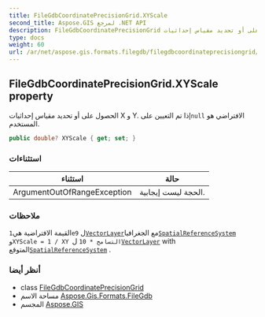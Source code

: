 ```yaml
---
title: FileGdbCoordinatePrecisionGrid.XYScale
second_title: Aspose.GIS لمرجع .NET API
description: FileGdbCoordinatePrecisionGrid ملكية. الحصول على أو تحديد مقياس إحداثيات X و Y. إذا تم التعيين علىnull الافتراضي هو المستخدم.
type: docs
weight: 60
url: /ar/net/aspose.gis.formats.filegdb/filegdbcoordinateprecisiongrid/xyscale/
---
```

## FileGdbCoordinatePrecisionGrid.XYScale property

الحصول على أو تحديد مقياس إحداثيات X و Y. إذا تم التعيين على`null` الافتراضي هو المستخدم.

```csharp
public double? XYScale { get; set; }
```

### استثناءات

| استثناء | حالة |
| --- | --- |
| ArgumentOutOfRangeException | الحجة ليست إيجابية. |

### ملاحظات

القيمة الافتراضية هي`1e9` ل[`VectorLayer`](../../../aspose.gis/vectorlayer/)مع الجغرافيا[`SpatialReferenceSystem`](../../../aspose.gis.spatialreferencing/spatialreferencesystem/) و`XYScale = 1 / XY التسامح * 10` ل[`VectorLayer`](../../../aspose.gis/vectorlayer/) with المتوقع[`SpatialReferenceSystem`](../../../aspose.gis.spatialreferencing/spatialreferencesystem/) .

### أنظر أيضا

* class [FileGdbCoordinatePrecisionGrid](../)
* مساحة الاسم [Aspose.Gis.Formats.FileGdb](../../filegdbcoordinateprecisiongrid/)
* المجسم [Aspose.GIS](../../../)


